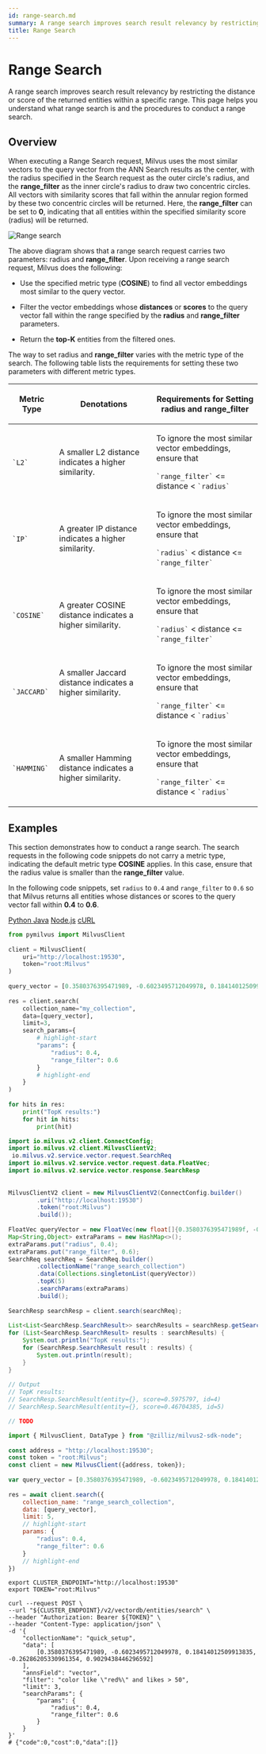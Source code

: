 ```yaml
---
id: range-search.md
summary: A range search improves search result relevancy by restricting the distance or score of the returned entities within a specific range. This page helps you understand what range search is and the procedures to conduct a range search.​
title: Range Search
---
```


# Range Search​

A range search improves search result relevancy by restricting the distance or score of the returned entities within a specific range. This page helps you understand what range search is and the procedures to conduct a range search.​

## Overview​

When executing a Range Search request, Milvus uses the most similar vectors to the query vector from the ANN Search results as the center, with the radius specified in the Search request as the outer circle's radius, and the **range_filter** as the inner circle's radius to draw two concentric circles. All vectors with similarity scores that fall within the annular region formed by these two concentric circles will be returned. Here, the **range_filter** can be set to **0**, indicating that all entities within the specified similarity score (radius) will be returned.​

![Range search](../../../../assets/range-search.png)

The above diagram shows that a range search request carries two parameters: radius and **range_filter**. Upon receiving a range search request, Milvus does the following:​

- Use the specified metric type (**COSINE**) to find all vector embeddings most similar to the query vector.​

- Filter the vector embeddings whose **distances** or **scores** to the query vector fall within the range specified by the **radius** and **range_filter** parameters.​

- Return the **top-K** entities from the filtered ones.​

The way to set radius and **range_filter** varies with the metric type of the search. The following table lists the requirements for setting these two parameters with different metric types.​

<table data-block-token="QZ8mdLSnAotxZKxSzvpcQkNNnhe"><thead><tr><th data-block-token="SpBZdGprzoEoaixW6EfcaIFqnDh" colspan="1" rowspan="1"><p data-block-token="FwxDd8logofNV2xVMdycwXUvnMg">Metric Type​</p>

</th><th data-block-token="NwWNdOvpHoOQF0xDvuHcFcHQnte" colspan="1" rowspan="1"><p data-block-token="MiqddcN2voEZUSxe8hCcW3g0nXc">Denotations​</p>

</th><th data-block-token="D1eedZmCjow2Whx7vIicOx4Enrc" colspan="1" rowspan="1"><p data-block-token="K7bldgyVFo2DmDxNamFcNddNnNb">Requirements for Setting radius and range_filter​</p>

</th></tr></thead><tbody><tr><td data-block-token="C3xxdZ0uHon6bWxACXkcOM0bnrf" colspan="1" rowspan="1"><p data-block-token="EoJSd1jo1oqt0pxhKElcLptwnJe"><code>`L2`</code>​</p>

</td><td data-block-token="AcRkdW156oOcQixJbXZchC8WnEd" colspan="1" rowspan="1"><p data-block-token="ATGrduoF1ownRSxJngycJ3NYnAe">A smaller L2 distance indicates a higher similarity.​</p>

</td><td data-block-token="Ja1hdVXtholWNfxCGKAcXzQ9nCc" colspan="1" rowspan="1"><p data-block-token="FqvMdDe6DocjQXxKHdvcp0hTnmb">To ignore the most similar vector embeddings, ensure that​</p>

<p data-block-token="Ctzxdq1bjoIqKOx5WOScosN3nUf"><code>`range_filter`</code> <= distance < <code>`radius`</code>​</p>

</td></tr><tr><td data-block-token="UIkGdxueEo9hNox7TMFcUTTUn6d" colspan="1" rowspan="1"><p data-block-token="IpGVd1lBrojv3uxxcv1c5ZcZnBh"><code>`IP`</code>​</p>

</td><td data-block-token="VcGrdY9X5o2I8Zxv1EYcgSiwngc" colspan="1" rowspan="1"><p data-block-token="WQs5dm4BrotLVhxSRpecH6wInUc">A greater IP distance indicates a higher similarity.​</p>

</td><td data-block-token="DETWdE7fWo21TzxH2FxcRoQZnwd" colspan="1" rowspan="1"><p data-block-token="Wy8jdWzhsoZUJhx98jLcNIKjnSb">To ignore the most similar vector embeddings, ensure that​</p>

<p data-block-token="TqYLdOaBzoVv2ZxXlwkc2UHln0d"><code>`radius`</code> < distance <= <code>`range_filter`</code>​</p>

</td></tr><tr><td data-block-token="NVeUd1byionhILxsXLRcTx32nbc" colspan="1" rowspan="1"><p data-block-token="ZvAcdO3b4oYibFxohwqcEIObnoh"><code>`COSINE`</code>​</p>

</td><td data-block-token="IdUKdAUIdoNllqxLiKncqQE0nbc" colspan="1" rowspan="1"><p data-block-token="UBiudQZVbopMjcx9mg6cSLQpnVh">A greater COSINE distance indicates a higher similarity.​</p>

</td><td data-block-token="JHc5dyljBogsOKxsPSfcb9qrnHh" colspan="1" rowspan="1"><p data-block-token="CLWEd89pQoUTeZxYOJFczlu2nwh">To ignore the most similar vector embeddings, ensure that​</p>

<p data-block-token="Zx9TdYxu5ouObNxhZjvcS95wnMd"><code>`radius`</code> < distance <= <code>`range_filter`</code>​</p>

</td></tr><tr><td data-block-token="WsI8dAHxxobNtBxkYCmcFFtFn4c" colspan="1" rowspan="1"><p data-block-token="XvsMdyuLEoLR2wx0KdXcUmOcnlf"><code>`JACCARD`</code> ​</p>

</td><td data-block-token="YC1MdSNIwoYPg2xUXAZcL74AnZd" colspan="1" rowspan="1"><p data-block-token="JaCGdLjCKonfQsxe5pecj5uQn7g">A smaller Jaccard distance indicates a higher similarity.​</p>

<p data-block-token="QAFVdSmNEonNSxxb65Xc4zAYnYc">​</p>

</td><td data-block-token="JOfSdPDQmopx3exh68zctrUCnJc" colspan="1" rowspan="1"><p data-block-token="YoZzdQw3CoUKcfx60roc0DuKnze">To ignore the most similar vector embeddings, ensure that​</p>

<p data-block-token="AURId9AadouFaLxI8esczMpgnrf"><code>`range_filter`</code> <= distance < <code>`radius`</code>​</p>

</td></tr><tr><td data-block-token="BVuOdQPiKoJBYoxwBgQcqugqnmh" colspan="1" rowspan="1"><p data-block-token="R96ldn7iHoUj2Gxrf65c2TmAnmf"><code>`HAMMING`</code> ​</p>

</td><td data-block-token="OnAOdCFC8oyQwrx4XTRcMik1nbg" colspan="1" rowspan="1"><p data-block-token="LDT4dk5ygoAFKtxF12WctkFRnfb">A smaller Hamming distance indicates a higher similarity.​</p>

</td><td data-block-token="VBaIdrQOOokaBvxlegWcTKDvnkc" colspan="1" rowspan="1"><p data-block-token="Z2ridFRhBoS64vxBiTrcfOagnIh">To ignore the most similar vector embeddings, ensure that​</p>

<p data-block-token="UOf2do2U8oGdDNxMzqlcYdMVnie"><code>`range_filter`</code> <= distance < <code>`radius`</code>​</p>

</td></tr></tbody></table>

## Examples​

This section demonstrates how to conduct a range search. The search requests in the following code snippets do not carry a metric type, indicating the default metric type **COSINE** applies. In this case, ensure that the radius value is smaller than the **range_filter** value.​

In the following code snippets, set `radius` to `0.4` and `range_filter` to `0.6` so that Milvus returns all entities whose distances or scores to the query vector fall within **0.4** to **0.6**.​

<div class="multipleCode">
    <a href="#Python">Python </a>
    <a href="#Java">Java</a>
    <a href="#JavaScript">Node.js</a>
    <a href="#Bash">cURL</a>
</div>

```python
from pymilvus import MilvusClient​
​
client = MilvusClient(​
    uri="http://localhost:19530",​
    token="root:Milvus"​
)​
​
query_vector = [0.3580376395471989, -0.6023495712049978, 0.18414012509913835, -0.26286205330961354, 0.9029438446296592]​
​
res = client.search(​
    collection_name="my_collection",​
    data=[query_vector],​
    limit=3,​
    search_params={​
        # highlight-start​
        "params": {​
            "radius": 0.4,​
            "range_filter": 0.6​
        }​
        # highlight-end​
    }​
)​
​
for hits in res:​
    print("TopK results:")​
    for hit in hits:​
        print(hit)​

```

```java
import io.milvus.v2.client.ConnectConfig;​
import io.milvus.v2.client.MilvusClientV2;​
 io.milvus.v2.service.vector.request.SearchReq​
import io.milvus.v2.service.vector.request.data.FloatVec;​
import io.milvus.v2.service.vector.response.SearchResp​
​
​
MilvusClientV2 client = new MilvusClientV2(ConnectConfig.builder()​
        .uri("http://localhost:19530")​
        .token("root:Milvus")​
        .build());​
​
FloatVec queryVector = new FloatVec(new float[]{0.3580376395471989f, -0.6023495712049978f, 0.18414012509913835f, -0.26286205330961354f, 0.9029438446296592f});​
Map<String,Object> extraParams = new HashMap<>();​
extraParams.put("radius", 0.4);​
extraParams.put("range_filter", 0.6);​
SearchReq searchReq = SearchReq.builder()​
        .collectionName("range_search_collection")​
        .data(Collections.singletonList(queryVector))​
        .topK(5)​
        .searchParams(extraParams)​
        .build();​
​
SearchResp searchResp = client.search(searchReq);​
​
List<List<SearchResp.SearchResult>> searchResults = searchResp.getSearchResults();​
for (List<SearchResp.SearchResult> results : searchResults) {​
    System.out.println("TopK results:");​
    for (SearchResp.SearchResult result : results) {​
        System.out.println(result);​
    }​
}​
​
// Output​
// TopK results:​
// SearchResp.SearchResult(entity={}, score=0.5975797, id=4)​
// SearchResp.SearchResult(entity={}, score=0.46704385, id=5)​

```

```go
// TODO ​

```

```javascript
import { MilvusClient, DataType } from "@zilliz/milvus2-sdk-node";​
​
const address = "http://localhost:19530";​
const token = "root:Milvus";​
const client = new MilvusClient({address, token});​
​
var query_vector = [0.3580376395471989, -0.6023495712049978, 0.18414012509913835, -0.26286205330961354, 0.9029438446296592]​
​
res = await client.search({​
    collection_name: "range_search_collection",​
    data: [query_vector],​
    limit: 5,​
    // highlight-start​
    params: {​
        "radius": 0.4,​
        "range_filter": 0.6​
    }​
    // highlight-end​
})​

```

```curl
export CLUSTER_ENDPOINT="http://localhost:19530"​
export TOKEN="root:Milvus"​
​
curl --request POST \​
--url "${CLUSTER_ENDPOINT}/v2/vectordb/entities/search" \​
--header "Authorization: Bearer ${TOKEN}" \​
--header "Content-Type: application/json" \​
-d '{​
    "collectionName": "quick_setup",​
    "data": [​
        [0.3580376395471989, -0.6023495712049978, 0.18414012509913835, -0.26286205330961354, 0.9029438446296592]​
    ],​
    "annsField": "vector",​
    "filter": "color like \"red%\" and likes > 50",​
    "limit": 3,​
    "searchParams": {​
        "params": {​
            "radius": 0.4,​
            "range_filter": 0.6​
        }​
    }​
}'​
# {"code":0,"cost":0,"data":[]}​

```

</TabItem></Tabs>